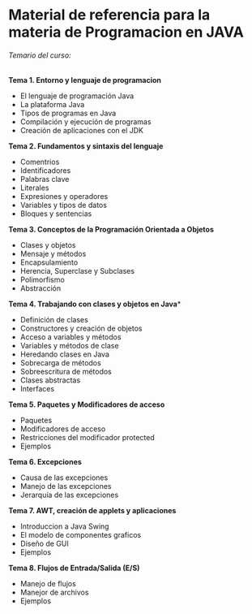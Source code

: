 # Material de referencia para la materia de Programacion en JAVA

###### Temario del curso:

**Tema 1. Entorno y lenguaje de programacion**
- El lenguaje de programación Java
- La plataforma Java
- Tipos de programas en Java
- Compilación y ejecución de programas
- Creación de aplicaciones con el JDK
  
**Tema 2. Fundamentos y sintaxis del lenguaje**
- Comentrios
- Identificadores
- Palabras clave
- Literales
- Expresiones y operadores
- Variables y tipos de datos
- Bloques y sentencias

**Tema 3. Conceptos de la Programación Orientada a Objetos**
- Clases y objetos
- Mensaje y métodos
- Encapsulamiento
- Herencia, Superclase y Subclases
- Polimorfismo
- Abstracción

**Tema 4. Trabajando con clases y objetos en Java***
- Definición de clases
- Constructores y creación de objetos
- Acceso a variables y métodos
- Variables y métodos de clase
- Heredando clases en Java
- Sobrecarga de métodos
- Sobreescritura de métodos
- Clases abstractas
- Interfaces

**Tema 5. Paquetes y Modificadores de acceso**
- Paquetes
- Modificadores de acceso
- Restricciones del modificador protected
- Ejemplos

 **Tema 6. Excepciones**
- Causa de las excepciones
- Manejo de las excepciones
- Jerarquía de las excepciones

**Tema 7. AWT, creación de applets y aplicaciones**
- Introduccion a Java Swing
- El modelo de componentes graficos
- Diseño de GUI
- Ejemplos

**Tema 8. Flujos de Entrada/Salida (E/S)**
- Manejo de flujos
- Manejor de archivos
- Ejemplos

